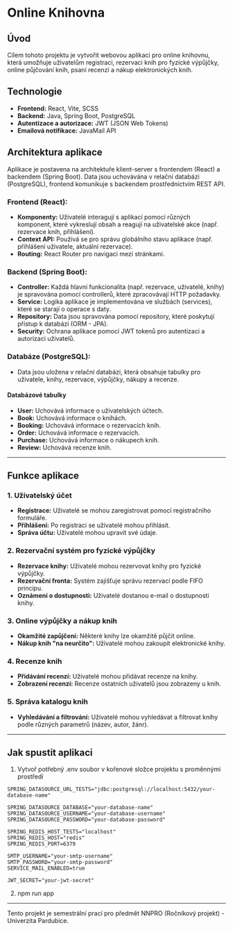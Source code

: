# Online Knihovna

## Úvod

Cílem tohoto projektu je vytvořit webovou aplikaci pro online knihovnu, která umožňuje uživatelům registraci, rezervaci
knih pro fyzické výpůjčky, online půjčování knih, psaní recenzí a nákup elektronických knih.

## Technologie

- **Frontend:** React, Vite, SCSS
- **Backend:** Java, Spring Boot, PostgreSQL
- **Autentizace a autorizace:** JWT (JSON Web Tokens)
- **Emailová notifikace:** JavaMail API

## Architektura aplikace

Aplikace je postavena na architektuře klient-server s frontendem (React) a backendem (Spring Boot). Data jsou uchovávána
v relační databázi (PostgreSQL), frontend komunikuje s backendem prostřednictvím REST API.

### Frontend (React):

- **Komponenty:** Uživatelé interagují s aplikací pomocí různých komponent, které vykreslují obsah a reagují na
  uživatelské akce (např. rezervace knih, přihlášení).
- **Context API:** Používá se pro správu globálního stavu aplikace (např. přihlášení uživatele, aktuální rezervace).
- **Routing:** React Router pro navigaci mezi stránkami.

### Backend (Spring Boot):

- **Controller:** Každá hlavní funkcionalita (např. rezervace, uživatelé, knihy) je spravována pomocí controllerů, které
  zpracovávají HTTP požadavky.
- **Service:** Logika aplikace je implementována ve službách (services), které se starají o operace s daty.
- **Repository:** Data jsou spravována pomocí repository, které poskytují přístup k databázi (ORM - JPA).
- **Security:** Ochrana aplikace pomocí JWT tokenů pro autentizaci a autorizaci uživatelů.

### Databáze (PostgreSQL):

- Data jsou uložena v relační databázi, která obsahuje tabulky pro uživatele, knihy, rezervace, výpůjčky, nákupy a
  recenze.

#### Databázové tabulky

- **User:** Uchovává informace o uživatelských účtech.
- **Book:** Uchovává informace o knihách.
- **Booking:** Uchovává informace o rezervacích knih.
- **Order:** Uchovává informace o rezervacích.
- **Purchase:** Uchovává informace o nákupech knih.
- **Review:** Uchovává recenze knih.

---

## Funkce aplikace

### 1. **Uživatelský účet**

- **Registrace:** Uživatelé se mohou zaregistrovat pomocí registračního formuláře.
- **Přihlášení:** Po registraci se uživatelé mohou přihlásit.
- **Správa účtu:** Uživatelé mohou upravit své údaje.

### 2. **Rezervační systém pro fyzické výpůjčky**

- **Rezervace knihy:** Uživatelé mohou rezervovat knihy pro fyzické výpůjčky.
- **Rezervační fronta:** Systém zajišťuje správu rezervací podle FIFO principu.
- **Oznámení o dostupnosti:** Uživatelé dostanou e-mail o dostupnosti knihy.

### 3. **Online výpůjčky a nákup knih**

- **Okamžité zapůjčení:** Některé knihy lze okamžitě půjčit online.
- **Nákup knih "na neurčito":** Uživatelé mohou zakoupit elektronické knihy.

### 4. **Recenze knih**

- **Přidávání recenzí:** Uživatelé mohou přidávat recenze na knihy.
- **Zobrazení recenzí:** Recenze ostatních uživatelů jsou zobrazeny u knih.

### 5. **Správa katalogu knih**

- **Vyhledávání a filtrování:** Uživatelé mohou vyhledávat a filtrovat knihy podle různých parametrů (název, autor,
  žánr).

---

## Jak spustit aplikaci

1. Vytvoř potřebný .env soubor v kořenové složce projektu s proměnnými prostředí

```
SPRING_DATASOURCE_URL_TESTS="jdbc:postgresql://localhost:5432/your-database-name"

SPRING_DATASOURCE_DATABASE="your-database-name"
SPRING_DATASOURCE_USERNAME="your-database-username"
SPRING_DATASOURCE_PASSWORD="your-database-password"

SPRING_REDIS_HOST_TESTS="localhost"
SPRING_REDIS_HOST="redis"
SPRING_REDIS_PORT=6379

SMTP_USERNAME="your-smtp-username"
SMTP_PASSWORD="your-smtp-password"
SERVICE_MAIL_ENABLED=true

JWT_SECRET="your-jwt-secret"
```

2. npm run app

---

Tento projekt je semestrální prací pro předmět NNPRO (Ročníkový projekt) - Univerzita Pardubice.
